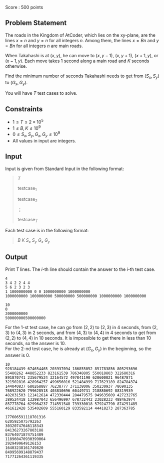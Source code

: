 Score : $500$ points

## Problem Statement

The roads in the Kingdom of AtCoder, which lies on the xy-plane, are the lines $x=n$ and $y=n$ for all integers $n$.
Among them, the lines $x=Bn$ and $y=Bn$ for all integers $n$ are main roads.

When Takahashi is at $(x,y)$, he can move to $(x,y-1)$, $(x,y+1)$, $(x+1,y)$, or $(x-1,y)$.
Each move takes $1$ second along a main road and $K$ seconds otherwise.

Find the minimum number of seconds Takahashi needs to get from $(S_x, S_y)$ to $(G_x, G_y)$.

You will have $T$ test cases to solve.

## Constraints

- $1 \le T \le 2 \times 10^5$
- $1 \le B,K \le 10^9$
- $0 \le S_x,S_y,G_x,G_y \le 10^9$
- All values in input are integers.

## Input

Input is given from Standard Input in the following format:

> $T$
> 
> $\mathrm{testcase}_1$
> 
> $\mathrm{testcase}_2$
> 
> $\vdots$
> 
> $\mathrm{testcase}_T$

Each test case is in the following format:

> $B$ $K$ $S_x$ $S_y$ $G_x$ $G_y$

## Output

Print $T$ lines. The $i$-th line should contain the answer to the $i$-th test case.

```input1
4
3 4 2 2 4 4
5 6 2 3 2 3
1 1000000000 0 0 1000000000 1000000000
1000000000 1000000000 500000000 500000000 1000000000 1000000000
```

```output1
10
0
2000000000
500000000500000000
```

For the $1$-st test case, he can go from $(2,2)$ to $(2,3)$ in $4$ seconds, from $(2,3)$ to $(4,3)$ in $2$ seconds, and from $(4,3)$ to $(4,4)$ in $4$ seconds to get from $(2,2)$ to $(4,4)$ in $10$ seconds. It is impossible to get there in less than $10$ seconds, so the answer is $10$.<br>
For the $2$-nd test case, he is already at $(G_x, G_y)$ in the beginning, so the answer is $0$.

```input2
10
928184439 674654465 203937094 186855052 851783856 805293696
55480262 448852233 823161539 786348805 550018803 322680316
891870741 235679524 32164572 497841190 620600021 96487871
321502816 428964257 499656016 521484999 717623189 824784374
144040837 680268887 76238777 371138006 350230937 78690135
768922620 799628518 403830696 60449731 218880692 88319939
482031503 121412614 472330444 284479575 949635609 427232765
389524418 132987043 656496997 678732442 23028233 488463974
857778764 629964237 714551548 739330018 579247790 874251485
461612428 535402609 555160129 833592114 44418273 287363785
```

```output2
177606591118701316
6205925075792263
30320747646118343
84136273267803188
83764071874751489
118960470930399064
2929499649126153
16403238161749820
84995699148879437
71771264361119335
```